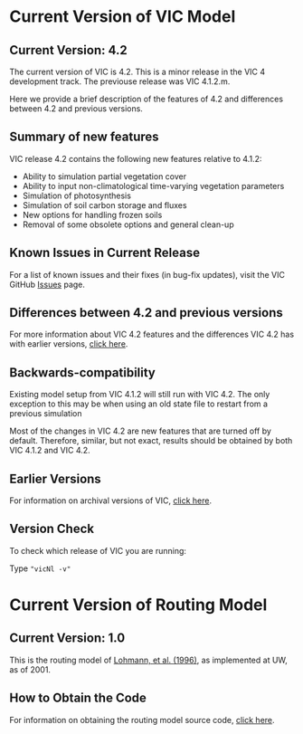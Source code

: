 # Current Version of VIC Model

## Current Version: 4.2

The current version of VIC is 4.2.  This is a minor release in the VIC 4 development track.  The previouse release was VIC 4.1.2.m.

Here we provide a brief description of the features of 4.2 and differences between 4.2 and previous versions.

## Summary of new features

VIC release 4.2 contains the following new features relative to 4.1.2:

*   Ability to simulation partial vegetation cover
*   Ability to input non-climatological time-varying vegetation parameters
*   Simulation of photosynthesis
*   Simulation of soil carbon storage and fluxes
*   New options for handling frozen soils
*   Removal of some obsolete options and general clean-up

## Known Issues in Current Release

For a list of known issues and their fixes (in bug-fix updates), visit the VIC GitHub [Issues](https://github.com/UW-Hydro/VIC/issues) page.

## Differences between 4.2 and previous versions

For more information about VIC 4.2 features and the differences VIC 4.2 has with earlier versions, [click here](VersionSummaries.md).

## Backwards-compatibility

Existing model setup from VIC 4.1.2 will still run with VIC 4.2.  The only exception to this may be when using an old state file to restart from a previous simulation

Most of the changes in VIC 4.2 are new features that are turned off by default.  Therefore, similar, but not exact, results should be obtained by both VIC 4.1.2 and VIC 4.2.

## Earlier Versions

For information on archival versions of VIC, [click here](ArchivedVersions.md).

## Version Check

To check which release of VIC you are running:

Type `"vicNl -v"`

# Current Version of Routing Model

## Current Version: 1.0

This is the routing model of [Lohmann, et al. (1996)](../Documentation/References.md), as implemented at UW, as of 2001.

## How to Obtain the Code

For information on obtaining the routing model source code, [click here](../SourceCode/Code.md).
